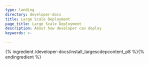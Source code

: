 ```yaml
---
type: landing
directory: developer-docs
title: Large Scale Deployment
page_title: Large Scale Deployment
description: About how developer can deploy
keywords: >-

--- 
```


{% ingredient /developer-docs/install_largescdepcontent_p8 %}{% endingredient %}

